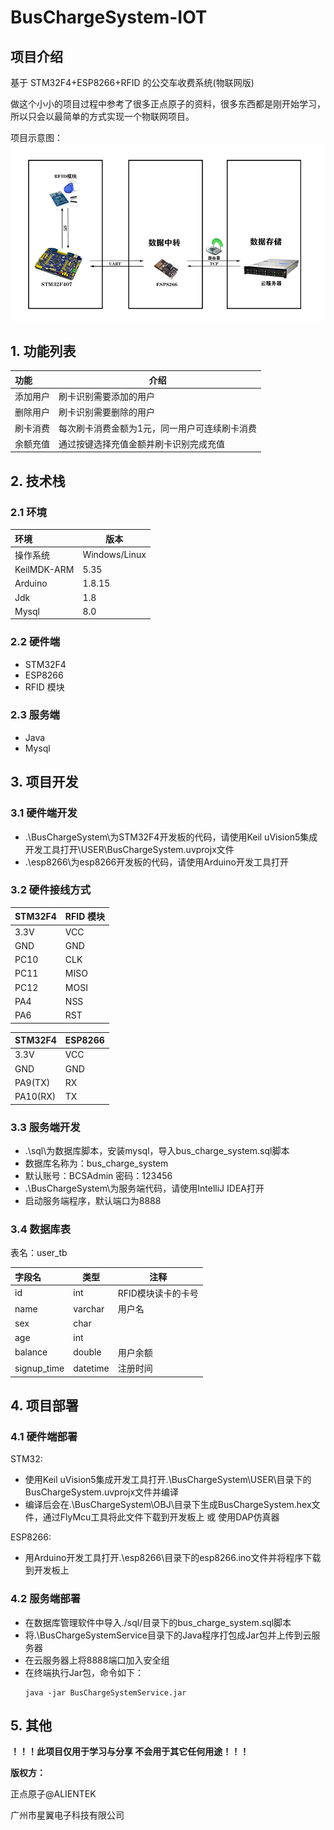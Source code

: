 # BusChargeSystem-IOT

## 项目介绍

基于 STM32F4+ESP8266+RFID 的公交车收费系统(物联网版)

做这个小小的项目过程中参考了很多正点原子的资料，很多东西都是刚开始学习，所以只会以最简单的方式实现一个物联网项目。

项目示意图：
![项目通信图](./image/signal_communication.jpg)

## 1. 功能列表

| 功能 | 介绍 |
| :--- | ---- |
| 添加用户 | 刷卡识别需要添加的用户 |
| 删除用户 | 刷卡识别需要删除的用户 |
| 刷卡消费 | 每次刷卡消费金额为1元，同一用户可连续刷卡消费 |
| 余额充值 | 通过按键选择充值金额并刷卡识别完成充值 |

## 2. 技术栈

### 2.1 环境

| 环境        | 版本          |
| :---------- | ------------- |
| 操作系统    | Windows/Linux |
| KeilMDK-ARM | 5.35          |
| Arduino     | 1.8.15        |
| Jdk         | 1.8           |
| Mysql       | 8.0           |

### 2.2 硬件端

- STM32F4
- ESP8266
- RFID 模块

### 2.3 服务端

- Java
- Mysql

## 3. 项目开发

### 3.1 硬件端开发

+ .\BusChargeSystem\为STM32F4开发板的代码，请使用Keil uVision5集成开发工具打开\USER\BusChargeSystem.uvprojx文件
+ .\esp8266\为esp8266开发板的代码，请使用Arduino开发工具打开

### 3.2 硬件接线方式

| STM32F4 | RFID 模块 |
| :-------- | --------- |
| 3.3V      | VCC       |
| GND       | GND       |
| PC10      | CLK       |
| PC11      | MISO      |
| PC12      | MOSI      |
| PA4       | NSS       |
| PA6       | RST       |

| STM32F4 | ESP8266 |
| :-------- | ------------ |
| 3.3V      | VCC          |
| GND       | GND          |
| PA9(TX)   | RX           |
| PA10(RX)  | TX           |

### 3.3 服务端开发

+ .\sql\为数据库脚本，安装mysql，导入bus_charge_system.sql脚本
+ 数据库名称为：bus_charge_system
+ 默认账号：BCSAdmin 密码：123456
+ .\BusChargeSystem\为服务端代码，请使用IntelliJ IDEA打开
+ 启动服务端程序，默认端口为8888

### 3.4 数据库表

表名：user_tb

| 字段名      | 类型     | 注释     |
| :---------- | -------- | -------- |
| id          | int      | RFID模块读卡的卡号 |
| name        | varchar  | 用户名   |
| sex         | char     |         |
| age         | int      |         |
| balance     | double   | 用户余额 |
| signup_time | datetime | 注册时间 |

## 4. 项目部署

### 4.1 硬件端部署

STM32:
+ 使用Keil uVision5集成开发工具打开.\BusChargeSystem\USER\目录下的BusChargeSystem.uvprojx文件并编译
+ 编译后会在.\BusChargeSystem\OBJ\目录下生成BusChargeSystem.hex文件，通过FlyMcu工具将此文件下载到开发板上 或 使用DAP仿真器

ESP8266:
+ 用Arduino开发工具打开.\esp8266\目录下的esp8266.ino文件并将程序下载到开发板上

### 4.2 服务端部署

+ 在数据库管理软件中导入./sql/目录下的bus_charge_system.sql脚本
+ 将.\BusChargeSystemService目录下的Java程序打包成Jar包并上传到云服务器
+ 在云服务器上将8888端口加入安全组
+ 在终端执行Jar包，命令如下：
  ```
  java -jar BusChargeSystemService.jar
  ```

## 5. 其他

**！！！此项目仅用于学习与分享 不会用于其它任何用途！！！**

**版权方：**

正点原子@ALIENTEK

广州市星翼电子科技有限公司